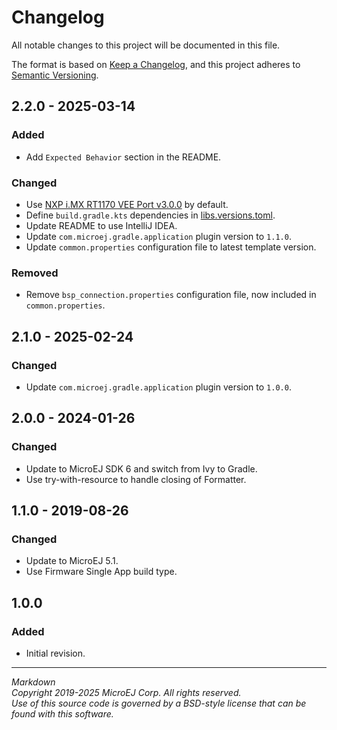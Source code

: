 # Changelog

All notable changes to this project will be documented in this file.

The format is based on [Keep a Changelog](https://keepachangelog.com/en/1.0.0/),
and this project adheres to [Semantic Versioning](https://semver.org/spec/v2.0.0.html).

## 2.2.0 - 2025-03-14

### Added

- Add ``Expected Behavior`` section in the README.

### Changed

- Use [NXP i.MX RT1170 VEE Port v3.0.0](https://github.com/MicroEJ/nxp-vee-imxrt1170-evk/tree/NXPVEE-MIMXRT1170-EVK-3.0.0) by default.
- Define ``build.gradle.kts`` dependencies in [libs.versions.toml](../gradle/libs.versions.toml).
- Update README to use IntelliJ IDEA.
- Update ``com.microej.gradle.application`` plugin version to `1.1.0`.
- Update ``common.properties`` configuration file to latest template version.

### Removed

- Remove ``bsp_connection.properties`` configuration file, now included in ``common.properties``.

## 2.1.0 - 2025-02-24

### Changed

 - Update ``com.microej.gradle.application`` plugin version to `1.0.0`.

## 2.0.0 - 2024-01-26

### Changed

 - Update to MicroEJ SDK 6 and switch from Ivy to Gradle.
 - Use try-with-resource to handle closing of Formatter.

## 1.1.0 - 2019-08-26

### Changed

  - Update to MicroEJ 5.1.
  - Use Firmware Single App build type.

## 1.0.0

### Added

  - Initial revision.

---  
_Markdown_   
_Copyright 2019-2025 MicroEJ Corp. All rights reserved._   
_Use of this source code is governed by a BSD-style license that can be found with this software._  